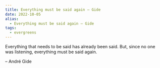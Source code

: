 ```yaml
---
title: Everything must be said again — Gide
date: 2022-10-05
alias:
  - Everything must be said again — Gide
tags:
  - evergreens
---
```

Everything that needs to be said has already been said. But, since no one was listening, everything must be said again.

– André Gide